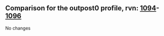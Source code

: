 ## Comparison for the outpost0 profile, rvn: [1094](https://github.com/PRO100KatYT/FortniteProfileRevisions/tree/main/profiles/outpost0/1094%20outpost0.json)-[1096](https://github.com/PRO100KatYT/FortniteProfileRevisions/tree/main/profiles/outpost0/1096%20outpost0.json)

No changes
